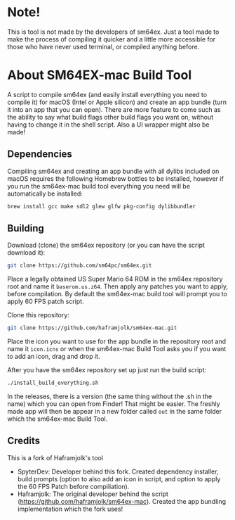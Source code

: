 # Note!

This is tool is not made by the developers of sm64ex. Just a tool made to make the process of compiling it quicker and a little more accessible for those who have never used terminal, or compiled anything before.

# About SM64EX-mac Build Tool

A script to compile sm64ex (and easily install everything you need to compile it) for macOS (Intel or Apple silicon) and create an app bundle (turn it into an app that you can open). There are more feature to come such as the ability to say what build flags other build flags you want on, without having to change it in the shell script. Also a UI wrapper might also be made!

## Dependencies

Compiling sm64ex and creating an app bundle with all dylibs included on macOS requires the following Homebrew bottles to be installed, however if you run the sm64ex-mac build tool everything you need will be automatically be installed:

```sh
brew install gcc make sdl2 glew glfw pkg-config dylibbundler
```

## Building

Download (clone) the sm64ex repository (or you can have the script download it):

```sh
git clone https://github.com/sm64pc/sm64ex.git
```

Place a legally obtained US Super Mario 64 ROM in the sm64ex repository root and name it `baserom.us.z64`. Then apply any patches you want to apply, before compilation. By default the sm64ex-mac build tool will prompt you to apply 60 FPS patch script.

Clone this repository:

```sh
git clone https://github.com/haframjolk/sm64ex-mac.git
```

Place the icon you want to use for the app bundle in the repository root and name it `icon.icns` or when the sm64ex-mac Build Tool asks you if you want to add an icon, drag and drop it.

After you have the sm64ex repository set up just run the build script:

```sh
./install_build_everything.sh
```
In the releases, there is a version (the same thing without the .sh in the name) which you can open from Finder! That might be easier.
The freshly made app will then be appear in a new folder called `out` in the same folder which the sm64ex-mac Build Tool.

## Credits

This is a fork of Haframjolk's tool

- SpyterDev: Developer behind this fork. Created dependency installer, build prompts (option to also add an icon in script, and option to apply the 60 FPS Patch before compiliation).
- Haframjolk: The original developer behind the script (https://github.com/haframjolk/sm64ex-mac). Created the app bundling implementation which the fork uses!
